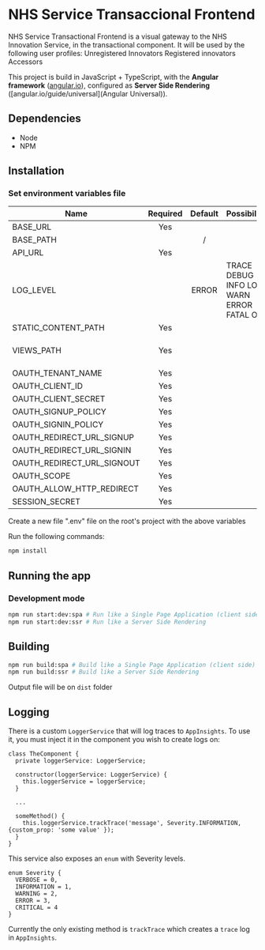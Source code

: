# NHS Service Transaccional Frontend
NHS Service Transactional Frontend is a visual gateway to the NHS Innovation Service, in the transactional component. It will be used by the following user profiles:
Unregistered Innovators
Registered innovators
Accessors

This project is build in JavaScript + TypeScript, with the **Angular framework** ([angular.io]()), configured as **Server Side Rendering** ([angular.io/guide/universal](Angular Universal)).


## Dependencies
- Node
- NPM

## Installation
### Set environment variables file
| Name                        | Required | Default | Possibilities                             | Description                          |
| --------------------------- | :------: | :-----: | ----------------------------------------- | ------------------------------------ |
| BASE_URL                    |   Yes    |         |                                           |                                      |
| BASE_PATH                   |          |    /    |                                           |                                      |
| API_URL                     |   Yes    |         |                                           |                                      |
| LOG_LEVEL                   |          |  ERROR  | TRACE DEBUG INFO LOG WARN ERROR FATAL OFF |                                      |
| STATIC_CONTENT_PATH         |   Yes    |         |                                           |                                      |
| VIEWS_PATH                  |   Yes    |         |                                           | Path to browser directory            |
| OAUTH_TENANT_NAME           |   Yes    |         |                                           |                                      |
| OAUTH_CLIENT_ID             |   Yes    |         |                                           |                                      |
| OAUTH_CLIENT_SECRET         |   Yes    |         |                                           |                                      |
| OAUTH_SIGNUP_POLICY         |   Yes    |         |                                           |                                      |
| OAUTH_SIGNIN_POLICY         |   Yes    |         |                                           |                                      |
| OAUTH_REDIRECT_URL_SIGNUP   |   Yes    |         |                                           |                                      |
| OAUTH_REDIRECT_URL_SIGNIN   |   Yes    |         |                                           |                                      |
| OAUTH_REDIRECT_URL_SIGNOUT  |   Yes    |         |                                           |                                      |
| OAUTH_SCOPE                 |   Yes    |         |                                           |                                      |
| OAUTH_ALLOW_HTTP_REDIRECT   |   Yes    |         |                                           |                                      |
| SESSION_SECRET              |   Yes    |         |                                           |                                      |

Create a new file ".env" file on the root's project with the above variables


Run the following commands:
```bash
npm install
```

## Running the app
### Development mode
```bash
npm run start:dev:spa # Run like a Single Page Application (client side)
npm run start:dev:ssr # Run like a Server Side Rendering
```

## Building
```bash
npm run build:spa # Build like a Single Page Application (client side)
npm run build:ssr # Build like a Server Side Rendering
```

Output file will be on `dist` folder

## Logging

There is a custom `LoggerService` that will log traces to `AppInsights`.
To use it, you must inject it in the component you wish to create logs on:

```
class TheComponent {
  private loggerService: LoggerService;

  constructor(loggerService: LoggerService) {
    this.loggerService = loggerService;
  }

  ...

  someMethod() {
    this.loggerService.trackTrace('message', Severity.INFORMATION, {custom_prop: 'some value' });
  }
}
```

This service also exposes an `enum` with Severity levels.

```
enum Severity {
  VERBOSE = 0,
  INFORMATION = 1,
  WARNING = 2,
  ERROR = 3,
  CRITICAL = 4
}
```

Currently the only existing method is `trackTrace` which creates a `trace` log in `AppInsights`.